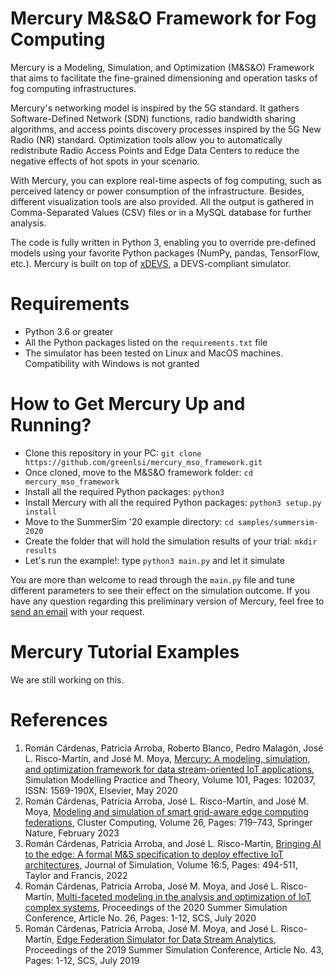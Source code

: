 # Mercury M&amp;S&amp;O Framework for Fog Computing

Mercury is a Modeling, Simulation, and Optimization (M&amp;S&amp;O) Framework that aims to facilitate the fine-grained dimensioning and operation tasks of fog computing infrastructures.

Mercury's networking model is inspired by the 5G standard. It gathers Software-Defined Network (SDN) functions, radio bandwidth sharing algorithms, and access points discovery processes inspired by the 5G New Radio (NR) standard. Optimization tools allow you to automatically redistribute Radio Access Points and Edge Data Centers to reduce the negative effects of hot spots in your scenario.

With Mercury, you can explore real-time aspects of fog computing, such as perceived latency or power consumption of the infrastructure. Besides, different visualization tools are also provided. All the output is gathered in Comma-Separated Values (CSV) files or in a MySQL database for further analysis.

The code is fully written in Python 3, enabling you to override pre-defined models using your favorite Python packages (NumPy, pandas, TensorFlow, etc.). Mercury is built on top of [xDEVS](https://github.com/jlrisco/xdevs), a DEVS-compliant simulator.

# Requirements
- Python 3.6 or greater
- All the Python packages listed on the `requirements.txt` file
- The simulator has been tested on Linux and MacOS machines. Compatibility with Windows is not granted

# How to Get Mercury Up and Running?

- Clone this repository in your PC: `git clone https://github.com/greenlsi/mercury_mso_framework.git`
- Once cloned, move to the M&amp;S&amp;O framework folder: `cd mercury_mso_framework`
- Install all the required Python packages: `python3 `
- Install Mercury with all the required Python packages: `python3 setup.py install`
- Move to the SummerSim '20 example directory: `cd samples/summersim-2020`
- Create the folder that will hold the simulation results of your trial: `mkdir results`
- Let's run the example!: type `python3 main.py` and let it simulate

You are more than welcome to read through the `main.py` file and tune different parameters to see their effect on the simulation outcome.
If you have any question regarding this preliminary version of Mercury, feel free to [send an email](mailto:r.cardenas@upm.es) with your request.

# Mercury Tutorial Examples

We are still working on this.

# References

1. Román Cárdenas, Patricia Arroba, Roberto Blanco, Pedro Malagón, José L. Risco-Martín, and José M. Moya, [Mercury: A modeling, simulation, and optimization framework for data stream-oriented IoT applications](https://doi.org/10.1016/j.simpat.2019.102037), Simulation Modelling Practice and Theory, Volume 101, Pages: 102037, ISSN: 1569-190X, Elsevier, May 2020
2. Román Cárdenas, Patricia Arroba, José L. Risco-Martín, and José M. Moya, [Modeling and simulation of smart grid-aware edge computing federations](https://doi.org/10.1007/s10586-022-03797-8), Cluster Computing, Volume 26, Pages: 719–743, Springer Nature, February 2023
3. Román Cárdenas, Patricia Arroba, and José L. Risco-Martín, [Bringing AI to the edge: A formal M&amp;S specification to deploy effective IoT architectures](https://doi.org/10.1080/17477778.2020.1863755), Journal of Simulation, Volume 16:5, Pages: 494-511, Taylor and Francis, 2022
4. Román Cárdenas, Patricia Arroba, José M. Moya, and José L. Risco-Martín, [Multi-faceted modeling in the analysis and optimization of IoT complex systems](https://dl.acm.org/doi/abs/10.5555/3427510.3427537), Proceedings of the 2020 Summer Simulation Conference, Article No. 26, Pages: 1-12, SCS, July 2020
5. Román Cárdenas, Patricia Arroba, José M. Moya, and José L. Risco-Martín, [Edge Federation Simulator for Data Stream Analytics](https://dl.acm.org/doi/abs/10.5555/3374138.3374181), Proceedings of the 2019 Summer Simulation Conference, Article No. 43, Pages: 1-12, SCS, July 2019
